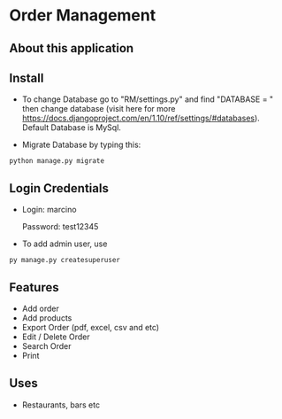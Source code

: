 # Order Management

## About this application

## Install
- To change Database go to "RM/settings.py" and find "DATABASE = " then change database (visit here for more https://docs.djangoproject.com/en/1.10/ref/settings/#databases). Default Database is MySql.

- Migrate Database by typing this:
```
python manage.py migrate
```
## Login Credentials
- Login: marcino

    Password: test12345
    
- To add admin user, use
```
py manage.py createsuperuser
```

## Features
- Add order
- Add products
- Export Order (pdf, excel, csv and etc)
- Edit / Delete Order
- Search Order
- Print

## Uses
* Restaurants, bars etc

